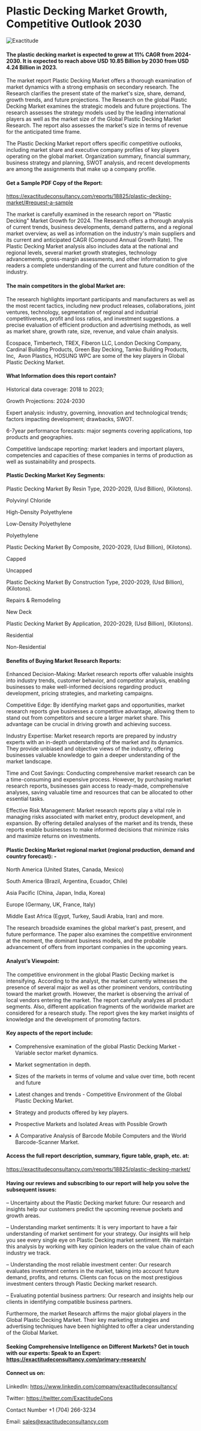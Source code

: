 # Plastic Decking Market Growth, Competitive Outlook 2030

![Exactitude](https://github.com/Snehal0508/Chemical-materials/assets/161628617/4bdf0104-b07d-41f8-974a-bbc8a28f4354)

#### The plastic decking market is expected to grow at 11% CAGR from 2024-2030. It is expected to reach above USD 10.85 Billion by 2030 from USD 4.24 Billion in 2023.

The market report Plastic Decking Market offers a thorough examination of market dynamics with a strong emphasis on secondary research. The Research clarifies the present state of the market's size, share, demand, growth trends, and future projections. The Research on the global Plastic Decking Market examines the strategic models and future projections. The research assesses the strategy models used by the leading international players as well as the market size of the Global Plastic Decking Market Research. The report also assesses the market's size in terms of revenue for the anticipated time frame.

The Plastic Decking Market report offers specific competitive outlooks, including market share and executive company profiles of key players operating on the global market. Organization summary, financial summary, business strategy and planning, SWOT analysis, and recent developments are among the assignments that make up a company profile.

#### Get a Sample PDF Copy of the Report:

https://exactitudeconsultancy.com/reports/18825/plastic-decking-market/#request-a-sample

The market is carefully examined in the research report on "Plastic Decking" Market Growth for 2024. The Research offers a thorough analysis of current trends, business developments, demand patterns, and a regional market overview, as well as information on the industry's main suppliers and its current and anticipated CAGR (Compound Annual Growth Rate). The Plastic Decking Market analysis also includes data at the national and regional levels, several market growth strategies, technology advancements, gross-margin assessments, and other information to give readers a complete understanding of the current and future condition of the industry.

#### The main competitors in the global Market are:

The research highlights important participants and manufacturers as well as the most recent tactics, including new product releases, collaborations, joint ventures, technology, segmentation of regional and industrial competitiveness, profit and loss ratios, and investment suggestions. a precise evaluation of efficient production and advertising methods, as well as market share, growth rate, size, revenue, and value chain analysis.

Ecospace, Timbertech, TREX, Fiberon LLC, London Decking Company, Cardinal Building Products, Green Bay Decking, Tamko Building Products, Inc,  Avon Plastics, HOSUNG WPC are some of the key players in Global Plastic Decking Market.

#### What Information does this report contain? 

Historical data coverage: 2018 to 2023;

Growth Projections: 2024-2030

Expert analysis: industry, governing, innovation and technological trends; factors impacting development; drawbacks, SWOT. 

6-7year performance forecasts: major segments covering applications, top products and geographies. 

Competitive landscape reporting: market leaders and important players, competencies and capacities of these companies in terms of production as well as sustainability and prospects.

#### Plastic Decking Market Key Segments:

Plastic Decking Market By Resin Type, 2020-2029, (Usd Billion), (Kilotons).

Polyvinyl Chloride

High-Density Polyethylene

Low-Density Polyethylene

Polyethylene

Plastic Decking Market By Composite, 2020-2029, (Usd Billion), (Kilotons).

Capped

Uncapped

Plastic Decking Market By Construction Type, 2020-2029, (Usd Billion), (Kilotons).

Repairs & Remodeling

New Deck

Plastic Decking Market By Application, 2020-2029, (Usd Billion), (Kilotons).

Residential

Non-Residential

#### Benefits of Buying Market Research Reports:

Enhanced Decision-Making: Market research reports offer valuable insights into industry trends, customer behavior, and competitor analysis, enabling businesses to make well-informed decisions regarding product development, pricing strategies, and marketing campaigns.

Competitive Edge: By identifying market gaps and opportunities, market research reports give businesses a competitive advantage, allowing them to stand out from competitors and secure a larger market share. This advantage can be crucial in driving growth and achieving success.

Industry Expertise: Market research reports are prepared by industry experts with an in-depth understanding of the market and its dynamics. They provide unbiased and objective views of the industry, offering businesses valuable knowledge to gain a deeper understanding of the market landscape.

Time and Cost Savings: Conducting comprehensive market research can be a time-consuming and expensive process. However, by purchasing market research reports, businesses gain access to ready-made, comprehensive analyses, saving valuable time and resources that can be allocated to other essential tasks.

Effective Risk Management: Market research reports play a vital role in managing risks associated with market entry, product development, and expansion. By offering detailed analyses of the market and its trends, these reports enable businesses to make informed decisions that minimize risks and maximize returns on investments.

#### Plastic Decking Market regional market (regional production, demand and country forecast): -

North America (United States, Canada, Mexico)

South America (Brazil, Argentina, Ecuador, Chile)

Asia Pacific (China, Japan, India, Korea)

Europe (Germany, UK, France, Italy)

Middle East Africa (Egypt, Turkey, Saudi Arabia, Iran) and more.

The research broadside examines the global market's past, present, and future performance. The paper also examines the competitive environment at the moment, the dominant business models, and the probable advancement of offers from important companies in the upcoming years.

#### Analyst’s Viewpoint:

The competitive environment in the global Plastic Decking market is intensifying. According to the analyst, the market currently witnesses the presence of several major as well as other prominent vendors, contributing toward the market growth. However, the market is observing the arrival of local vendors entering the market. The report carefully analyzes all product segments. Also, different application fragments of the worldwide market are considered for a research study. The report gives the key market insights of knowledge and the development of promoting factors.

#### Key aspects of the report include:

- Comprehensive examination of the global Plastic Decking Market - Variable sector market dynamics.

- Market segmentation in depth.

- Sizes of the markets in terms of volume and value over time, both recent and future

- Latest changes and trends - Competitive Environment of the Global Plastic Decking Market.

- Strategy and products offered by key players.

- Prospective Markets and Isolated Areas with Possible Growth

- A Comparative Analysis of Barcode Mobile Computers and the World Barcode-Scanner Market.

#### Access the full report description, summary, figure table, graph, etc. at:

https://exactitudeconsultancy.com/reports/18825/plastic-decking-market/

#### Having our reviews and subscribing to our report will help you solve the subsequent issues:

– Uncertainty about the Plastic Decking market future: Our research and insights help our customers predict the upcoming revenue pockets and growth areas.

– Understanding market sentiments: It is very important to have a fair understanding of market sentiment for your strategy. Our insights will help you see every single eye on Plastic Decking market sentiment. We maintain this analysis by working with key opinion leaders on the value chain of each industry we track.

– Understanding the most reliable investment center: Our research evaluates investment centers in the market, taking into account future demand, profits, and returns. Clients can focus on the most prestigious investment centers through Plastic Decking market research.

– Evaluating potential business partners: Our research and insights help our clients in identifying compatible business partners.

Furthermore, the market Research affirms the major global players in the Global Plastic Decking Market. Their key marketing strategies and advertising techniques have been highlighted to offer a clear understanding of the Global Market.

#### Seeking Comprehensive Intelligence on Different Markets? Get in touch with our experts: Speak to an Expert: https://exactitudeconsultancy.com/primary-research/

#### Connect us on:

LinkedIn: https://www.linkedin.com/company/exactitudeconsultancy/

Twitter: https://twitter.com/ExactitudeCons

Contact Number +1 (704) 266-3234

Email: sales@exactitudeconsultancy.com
